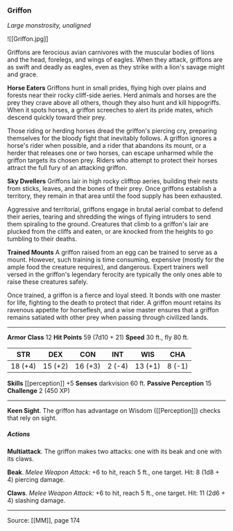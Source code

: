 ### Griffon
_Large monstrosity, unaligned_

![[Griffon.jpg]]

Griffons are ferocious avian carnivores with the muscular bodies of lions and the head, forelegs, and wings of eagles. When they attack, griffons are as swift and deadly as eagles, even as they strike with a lion's savage might and grace.

**Horse Eaters** Griffons hunt in small prides, flying high over plains and forests near their rocky cliff-side aeries. Herd animals and horses are the prey they crave above all others, though they also hunt and kill hippogriffs. When it spots horses, a griffon screeches to alert its pride mates, which descend quickly toward their prey.

Those riding or herding horses dread the griffon's piercing cry, preparing themselves for the bloody fight that inevitably follows. A griffon ignores a horse's rider when possible, and a rider that abandons its mount, or a herder that releases one or two horses, can escape unharmed while the griffon targets its chosen prey. Riders who attempt to protect their horses attract the full fury of an attacking griffon.


**Sky Dwellers** Griffons lair in high rocky clifftop aeries, building their nests from sticks, leaves, and the bones of their prey. Once griffons establish a territory, they remain in that area until the food supply has been exhausted.

Aggressive and territorial, griffons engage in brutal aerial combat to defend their aeries, tearing and shredding the wings of flying intruders to send them spiraling to the ground. Creatures that climb to a griffon's lair are plucked from the cliffs and eaten, or are knocked from the heights to go tumbling to their deaths.


**Trained Mounts** A griffon raised from an egg can be trained to serve as a mount. However, such training is time consuming, expensive (mostly for the ample food the creature requires), and dangerous. Expert trainers well versed in the griffon's legendary ferocity are typically the only ones able to raise these creatures safely.

Once trained, a griffon is a fierce and loyal steed. It bonds with one master for life, fighting to the death to protect that rider. A griffon mount retains its ravenous appetite for horseflesh, and a wise master ensures that a griffon remains satiated with other prey when passing through civilized lands.






---

**Armor Class** 12
**Hit Points** 59 (7d10 + 21)
**Speed** 30 ft., fly 80 ft.

| STR     | DEX     | CON     | INT     | WIS     | CHA     |
|---------|---------|---------|---------|---------|---------|
| 18 (+4) | 15 (+2) | 16 (+3) | 2 (-4) | 13 (+1) | 8 (-1) |

**Skills** [[perception]] +5
**Senses** darkvision 60 ft.
**Passive Perception** 15
**Challenge** 2 (450 XP)

---

**Keen Sight**. The griffon has advantage on Wisdom ([[Perception]]) checks that rely on sight.

##### Actions
**Multiattack**. The griffon makes two attacks: one with its beak and one with its claws.

**Beak**. _Melee Weapon Attack:_ +6 to hit, reach 5 ft., one target. Hit: 8 (1d8 + 4) piercing damage.

**Claws**. _Melee Weapon Attack:_ +6 to hit, reach 5 ft., one target. Hit: 11 (2d6 + 4) slashing damage.


---

Source: [[MM]], page 174